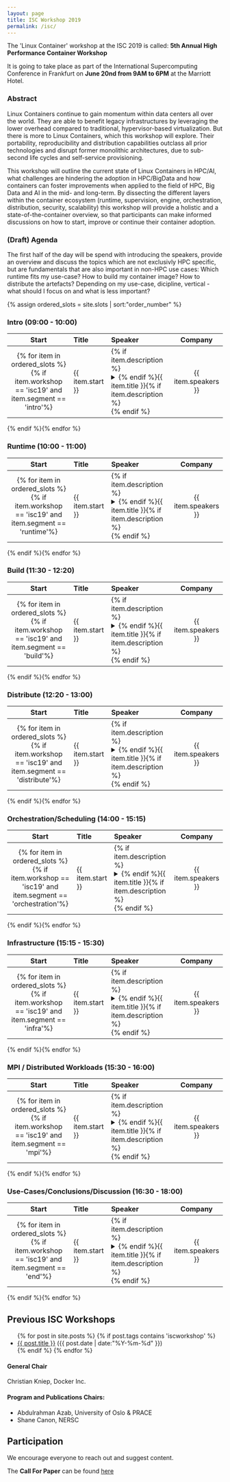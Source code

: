 ```yaml
---
layout: page
title: ISC Workshop 2019
permalink: /isc/
---
```


The 'Linux Container' workshop at the ISC 2019 is called: **5th Annual High Performance Container Workshop**

It is going to take place as part of the International Supercomputing Conference in Frankfurt on **June 20nd from 9AM to 6PM** at the Marriott Hotel.

### Abstract

Linux Containers continue to gain momentum within data centers all over the world.
They are able to benefit legacy infrastructures by leveraging the lower overhead compared
to traditional, hypervisor-based virtualization. But there is more to Linux Containers,
which this workshop will explore. Their portability, reproducibility and distribution
capabilities outclass all prior technologies and disrupt former monolithic architectures,
due to sub-second life cycles and self-service provisioning.

This workshop will outline the current state of Linux Containers in HPC/AI, what challenges
are hindering the adoption in HPC/BigData and how containers can foster
improvements when applied to the field of HPC, Big Data and AI in the mid- and long-term.
By dissecting the different layers within the container ecosystem (runtime, supervision, engine, orchestration, distribution, security, scalability) this workshop will provide a holistic and a state-of-the-container overview, so that participants can make informed discussions on how to start, improve or continue their container adoption.

### (Draft) Agenda
The first half of the day will be spend with introducing the speakers, provide an overview and discuss
the topics which are not exclusivly HPC specific, but are fundamentals that are also important in non-HPC use cases: Which runtime fits my use-case? How to build my container image? How to distribute the artefacts?
Depending on my use-case, dicipline, vertical - what should I focus on and what is less important?

{% assign ordered_slots = site.slots | sort:"order_number" %}

### Intro (09:00 - 10:00)

| Start |  Title                                   | Speaker             |    Company     |
|:-----:|:-----------------------------------------|:--------------------|:--------------:|
{% for item in ordered_slots %}{% if item.workshop == 'isc19' and item.segment == 'intro'%}| {{ item.start }} | {% if item.description %}<details><summary>{% endif %}{{ item.title }}{% if item.description %}</summary><div class="slot-tiny">{{ item.description }}</div></details>{% endif %} | {{ item.speakers }}  | {{ item.affiliation }} |
{% endif %}{% endfor %}

### Runtime (10:00 - 11:00)
| Start |  Title                                   | Speaker             |    Company     |
|:-----:|:-----------------------------------------|:--------------------|:--------------:|
{% for item in ordered_slots %}{% if item.workshop == 'isc19' and item.segment == 'runtime'%}| {{ item.start }} | {% if item.description %}<details><summary>{% endif %}{{ item.title }}{% if item.description %}</summary><div class="slot-tiny">{{ item.description }}</div></details>{% endif %} | {{ item.speakers }}  | {{ item.affiliation }} |
{% endif %}{% endfor %}

### Build (11:30 - 12:20)
| Start |  Title                                   | Speaker             |    Company     |
|:-----:|:-----------------------------------------|:--------------------|:--------------:|
{% for item in ordered_slots %}{% if item.workshop == 'isc19' and item.segment == 'build'%}| {{ item.start }} | {% if item.description %}<details><summary>{% endif %}{{ item.title }}{% if item.description %}</summary><div class="slot-tiny">{{ item.description }}</div></details>{% endif %} | {{ item.speakers }}  | {{ item.affiliation }} |
{% endif %}{% endfor %}

### Distribute (12:20 - 13:00)
| Start |  Title                                   | Speaker             |    Company     |
|:-----:|:-----------------------------------------|:--------------------|:--------------:|
{% for item in ordered_slots %}{% if item.workshop == 'isc19' and item.segment == 'distribute'%}| {{ item.start }} | {% if item.description %}<details><summary>{% endif %}{{ item.title }}{% if item.description %}</summary><div class="slot-tiny">{{ item.description }}</div></details>{% endif %} | {{ item.speakers }}  | {{ item.affiliation }} |
{% endif %}{% endfor %}

### Orchestration/Scheduling (14:00 - 15:15)
| Start |  Title                                   | Speaker             |    Company     |
|:-----:|:-----------------------------------------|:--------------------|:--------------:|
{% for item in ordered_slots %}{% if item.workshop == 'isc19' and item.segment == 'orchestration'%}| {{ item.start }} | {% if item.description %}<details><summary>{% endif %}{{ item.title }}{% if item.description %}</summary><div class="slot-tiny">{{ item.description }}</div></details>{% endif %} | {{ item.speakers }}  | {{ item.affiliation }} |
{% endif %}{% endfor %}

### Infrastructure (15:15 - 15:30)
| Start |  Title                                   | Speaker             |    Company     |
|:-----:|:-----------------------------------------|:--------------------|:--------------:|
{% for item in ordered_slots %}{% if item.workshop == 'isc19' and item.segment == 'infra'%}| {{ item.start }} | {% if item.description %}<details><summary>{% endif %}{{ item.title }}{% if item.description %}</summary><div class="slot-tiny">{{ item.description }}</div></details>{% endif %} | {{ item.speakers }}  | {{ item.affiliation }} |
{% endif %}{% endfor %}

### MPI / Distributed Workloads (15:30 - 16:00)
| Start |  Title                                   | Speaker             |    Company     |
|:-----:|:-----------------------------------------|:--------------------|:--------------:|
{% for item in ordered_slots %}{% if item.workshop == 'isc19' and item.segment == 'mpi'%}| {{ item.start }} | {% if item.description %}<details><summary>{% endif %}{{ item.title }}{% if item.description %}</summary><div class="slot-tiny">{{ item.description }}</div></details>{% endif %} | {{ item.speakers }}  | {{ item.affiliation }} |
{% endif %}{% endfor %}

### Use-Cases/Conclusions/Discussion (16:30 - 18:00)
| Start |  Title                                   | Speaker             |    Company     |
|:-----:|:-----------------------------------------|:--------------------|:--------------:|
{% for item in ordered_slots %}{% if item.workshop == 'isc19' and item.segment == 'end'%}| {{ item.start }} | {% if item.description %}<details><summary>{% endif %}{{ item.title }}{% if item.description %}</summary><div class="slot-tiny">{{ item.description }}</div></details>{% endif %} | {{ item.speakers }}  | {{ item.affiliation }} |
{% endif %}{% endfor %}

## Previous ISC Workshops

<ul class="posts">
{% for post in site.posts %}
  {% if post.tags contains 'iscworkshop' %}
      <div class="post_info">
        <li>
          <a href="{{ post.url }}">{{ post.title }}</a>
          <span>({{ post.date | date:"%Y-%m-%d" }})</span>
        </li>
      </div>
  {% endif %}
{% endfor %}
</ul>

#### General Chair
Christian Kniep, Docker Inc.

#### Program and Publications Chairs:
- Abdulrahman Azab, University of Oslo & PRACE
- Shane Canon, NERSC

## Participation

We encourage everyone to reach out and suggest content.

The **Call For Paper** can be found [here](https://www.uio.no/english/services/it/research/hpc/hpcw-2019.html)
